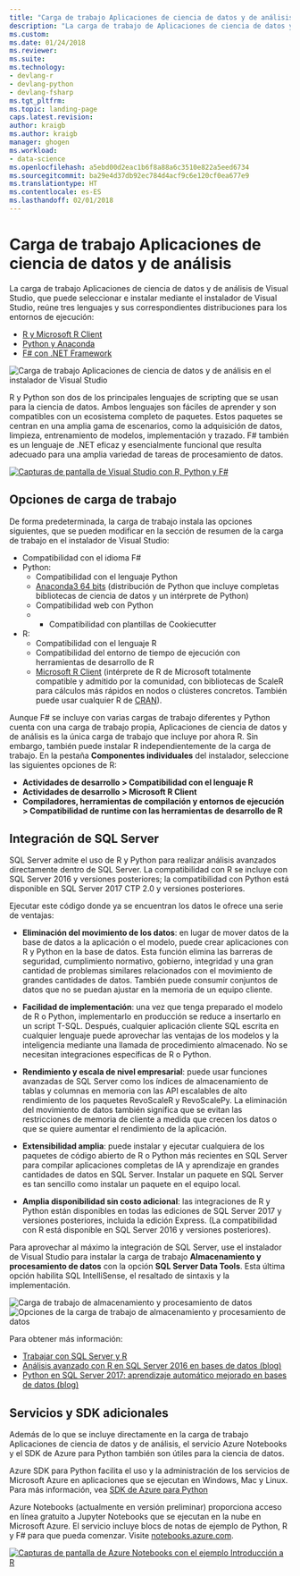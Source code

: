 ```yaml
---
title: "Carga de trabajo Aplicaciones de ciencia de datos y de análisis en Visual Studio | Microsoft Docs"
description: "La carga de trabajo de Aplicaciones de ciencia de datos y de análisis en Visual Studio reúne los lenguajes Python, R, F# y sus correspondientes distribuciones del entorno en tiempo de ejecución, incluida Anaconda."
ms.custom: 
ms.date: 01/24/2018
ms.reviewer: 
ms.suite: 
ms.technology:
- devlang-r
- devlang-python
- devlang-fsharp
ms.tgt_pltfrm: 
ms.topic: landing-page
caps.latest.revision: 
author: kraigb
ms.author: kraigb
manager: ghogen
ms.workload:
- data-science
ms.openlocfilehash: a5ebd00d2eac1b6f8a88a6c3510e822a5eed6734
ms.sourcegitcommit: ba29e4d37db92ec784d4acf9c6e120cf0ea677e9
ms.translationtype: HT
ms.contentlocale: es-ES
ms.lasthandoff: 02/01/2018
---
```

# <a name="data-science-and-analytical-applications-workload"></a>Carga de trabajo Aplicaciones de ciencia de datos y de análisis

La carga de trabajo Aplicaciones de ciencia de datos y de análisis de Visual Studio, que puede seleccionar e instalar mediante el instalador de Visual Studio, reúne tres lenguajes y sus correspondientes distribuciones para los entornos de ejecución:

- [R y Microsoft R Client](../rtvs/index.md)
- [Python y Anaconda](../python/overview-of-python-tools-for-visual-studio.md)
- [F# con .NET Framework](/dotnet/fsharp/)

![Carga de trabajo Aplicaciones de ciencia de datos y de análisis en el instalador de Visual Studio](media/data-science-workload.png)

R y Python son dos de los principales lenguajes de scripting que se usan para la ciencia de datos. Ambos lenguajes son fáciles de aprender y son compatibles con un ecosistema completo de paquetes. Estos paquetes se centran en una amplia gama de escenarios, como la adquisición de datos, limpieza, entrenamiento de modelos, implementación y trazado. F# también es un lenguaje de .NET eficaz y esencialmente funcional que resulta adecuado para una amplia variedad de tareas de procesamiento de datos.

<!--Note link on the image because this one is large -->
[![Capturas de pantalla de Visual Studio con R, Python y F#](media/data-science-workload-screens.png)](media/data-science-workload-screens.png)

## <a name="workload-options"></a>Opciones de carga de trabajo

De forma predeterminada, la carga de trabajo instala las opciones siguientes, que se pueden modificar en la sección de resumen de la carga de trabajo en el instalador de Visual Studio:

- Compatibilidad con el idioma F#
- Python:
  - Compatibilidad con el lenguaje Python
  - [Anaconda3 64 bits](https://www.continuum.io) (distribución de Python que incluye completas bibliotecas de ciencia de datos y un intérprete de Python)
  - Compatibilidad web con Python
  - - Compatibilidad con plantillas de Cookiecutter
- R:
  - Compatibilidad con el lenguaje R
  - Compatibilidad del entorno de tiempo de ejecución con herramientas de desarrollo de R
  - [Microsoft R Client](/machine-learning-server/r-client/what-is-microsoft-r-client) (intérprete de R de Microsoft totalmente compatible y admitido por la comunidad, con bibliotecas de ScaleR para cálculos más rápidos en nodos o clústeres concretos. También puede usar cualquier R de [CRAN](https://cran.r-project.org/)).

Aunque F# se incluye con varias cargas de trabajo diferentes y Python cuenta con una carga de trabajo propia, Aplicaciones de ciencia de datos y de análisis es la única carga de trabajo que incluye por ahora R. Sin embargo, también puede instalar R independientemente de la carga de trabajo. En la pestaña **Componentes individuales** del instalador, seleccione las siguientes opciones de R:

- **Actividades de desarrollo > Compatibilidad con el lenguaje R**
- **Actividades de desarrollo > Microsoft R Client**
- **Compiladores, herramientas de compilación y entornos de ejecución > Compatibilidad de runtime con las herramientas de desarrollo de R**

## <a name="sql-server-integration"></a>Integración de SQL Server

SQL Server admite el uso de R y Python para realizar análisis avanzados directamente dentro de SQL Server. La compatibilidad con R se incluye con SQL Server 2016 y versiones posteriores; la compatibilidad con Python está disponible en SQL Server 2017 CTP 2.0 y versiones posteriores.

Ejecutar este código donde ya se encuentran los datos le ofrece una serie de ventajas:

- **Eliminación del movimiento de los datos**: en lugar de mover datos de la base de datos a la aplicación o el modelo, puede crear aplicaciones con R y Python en la base de datos. Esta función elimina las barreras de seguridad, cumplimiento normativo, gobierno, integridad y una gran cantidad de problemas similares relacionados con el movimiento de grandes cantidades de datos. También puede consumir conjuntos de datos que no se puedan ajustar en la memoria de un equipo cliente.

- **Facilidad de implementación**: una vez que tenga preparado el modelo de R o Python, implementarlo en producción se reduce a insertarlo en un script T-SQL. Después, cualquier aplicación cliente SQL escrita en cualquier lenguaje puede aprovechar las ventajas de los modelos y la inteligencia mediante una llamada de procedimiento almacenado. No se necesitan integraciones específicas de R o Python.

- **Rendimiento y escala de nivel empresarial**: puede usar funciones avanzadas de SQL Server como los índices de almacenamiento de tablas y columnas en memoria con las API escalables de alto rendimiento de los paquetes RevoScaleR y RevoScalePy. La eliminación del movimiento de datos también significa que se evitan las restricciones de memoria de cliente a medida que crecen los datos o que se quiere aumentar el rendimiento de la aplicación.

- **Extensibilidad amplia**: puede instalar y ejecutar cualquiera de los paquetes de código abierto de R o Python más recientes en SQL Server para compilar aplicaciones completas de IA y aprendizaje en grandes cantidades de datos en SQL Server. Instalar un paquete en SQL Server es tan sencillo como instalar un paquete en el equipo local.

- **Amplia disponibilidad sin costo adicional**: las integraciones de R y Python están disponibles en todas las ediciones de SQL Server 2017 y versiones posteriores, incluida la edición Express. (La compatibilidad con R está disponible en SQL Server 2016 y versiones posteriores).

Para aprovechar al máximo la integración de SQL Server, use el instalador de Visual Studio para instalar la carga de trabajo **Almacenamiento y procesamiento de datos** con la opción **SQL Server Data Tools**. Esta última opción habilita SQL IntelliSense, el resaltado de sintaxis y la implementación.

![Carga de trabajo de almacenamiento y procesamiento de datos](media/data-storage-workload.png) &nbsp;&nbsp;&nbsp;&nbsp; ![Opciones de la carga de trabajo de almacenamiento y procesamiento de datos](media/data-storage-workload-options.png)

Para obtener más información:

- [Trabajar con SQL Server y R](../rtvs/sql-server.md)
- [Análisis avanzado con R en SQL Server 2016 en bases de datos (blog)](https://blogs.technet.microsoft.com/dataplatforminsider/2016/03/29/in-database-advanced-analytics-with-r-in-sql-server-2016/)
- [Python en SQL Server 2017: aprendizaje automático mejorado en bases de datos (blog)](https://blogs.technet.microsoft.com/dataplatforminsider/2017/04/19/python-in-sql-server-2017-enhanced-in-database-machine-learning/)

## <a name="additional-services-and-sdks"></a>Servicios y SDK adicionales

Además de lo que se incluye directamente en la carga de trabajo Aplicaciones de ciencia de datos y de análisis, el servicio Azure Notebooks y el SDK de Azure para Python también son útiles para la ciencia de datos.

Azure SDK para Python facilita el uso y la administración de los servicios de Microsoft Azure en aplicaciones que se ejecutan en Windows, Mac y Linux. Para más información, vea [SDK de Azure para Python](../python/azure-sdk-for-python.md)

Azure Notebooks (actualmente en versión preliminar) proporciona acceso en línea gratuito a Jupyter Notebooks que se ejecutan en la nube en Microsoft Azure. El servicio incluye blocs de notas de ejemplo de Python, R y F# para que pueda comenzar. Visite [notebooks.azure.com](https://notebooks.azure.com/).

<!--Note link on the image because this one is large -->
[![Capturas de pantalla de Azure Notebooks con el ejemplo Introducción a R](media/data-science-workload-notebooks.png)](media/data-science-workload-notebooks.png)